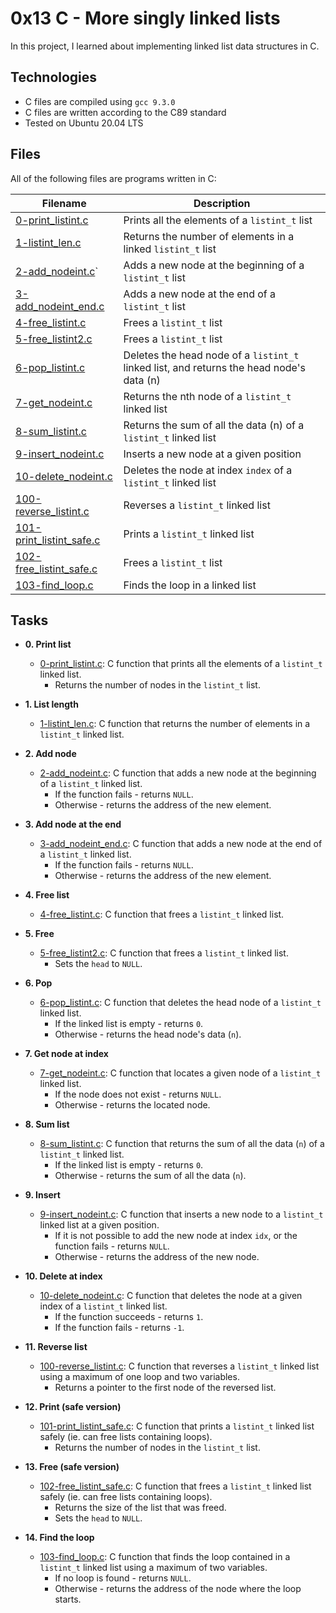 # 0x13 C - More singly linked lists

In this project, I learned about implementing linked list data structures in C.

## Technologies

* C files are compiled using `gcc 9.3.0`
* C files are written according to the C89 standard
* Tested on Ubuntu 20.04 LTS

## Files

All of the following files are programs written in C:

| Filename | Description |
| -------- | ----------- |
| [0-print_listint.c](./0-print_listint.c) | Prints all the elements of a `listint_t` list |
| [1-listint_len.c](./1-listint_len.c) | Returns the number of elements in a linked `listint_t` list |
| [2-add_nodeint.c](./2-add_nodeint.c)` | Adds a new node at the beginning of a `listint_t` list |
| [3-add_nodeint_end.c](./3-add_nodeint_end.c) | Adds a new node at the end of a `listint_t` list |
| [4-free_listint.c](./4-free_listint.c) | Frees a `listint_t` list |
| [5-free_listint2.c](./5-free_listint2.c) | Frees a `listint_t` list |
| [6-pop_listint.c](./6-pop_listint.c) | Deletes the head node of a `listint_t` linked list, and returns the head node's data (n) |
| [7-get_nodeint.c](./7-get_nodeint.c) | Returns the nth node of a `listint_t` linked list |
| [8-sum_listint.c](./8-sum_listint.c) | Returns the sum of all the data (n) of a `listint_t` linked list |
| [9-insert_nodeint.c](./9-insert_nodeint.c) | Inserts a new node at a given position |
| [10-delete_nodeint.c](./10-delete_nodeint.c) | Deletes the node at index `index` of a `listint_t` linked list |
| [100-reverse_listint.c](./100-reverse_listint.c) | Reverses a `listint_t` linked list |
| [101-print_listint_safe.c](./101-print_listint_safe.c) | Prints a `listint_t` linked list |
| [102-free_listint_safe.c](./102-free_listint_safe.c) | Frees a `listint_t` list |
| [103-find_loop.c](./103-find_loop.c) | Finds the loop in a linked list |

## Tasks

* **0. Print list**
  * [0-print_listint.c](./0-print_listint.c): C function that prints all the elements
  of a `listint_t` linked list.
    * Returns the number of nodes in the `listint_t` list.

* **1. List length**
  * [1-listint_len.c](./1-listint_len.c): C function that returns the number
  of elements in a `listint_t` linked list.

* **2. Add node**
  * [2-add_nodeint.c](./2-add_nodeint.c): C function that adds a new node at
  the beginning of a `listint_t` linked list.
    * If the function fails - returns `NULL`.
    * Otherwise - returns the address of the new element.

* **3. Add node at the end**
  * [3-add_nodeint_end.c](./3-add_nodeint_end.c): C function that adds a new node
  at the end of a `listint_t` linked list.
    * If the function fails - returns `NULL`.
    * Otherwise - returns the address of the new element.

* **4. Free list**
  * [4-free_listint.c](./4-free_listint.c): C function that frees a `listint_t`
  linked list.

* **5. Free**
  * [5-free_listint2.c](./5-free_listint2.c): C function that frees a
  `listint_t` linked list.
    * Sets the `head` to `NULL`.

* **6. Pop**
  * [6-pop_listint.c](./6-pop_listint.c): C function that deletes the head node of
  a `listint_t` linked list.
    * If the linked list is empty - returns `0`.
    * Otherwise - returns the head node's data (`n`).

* **7. Get node at index**
  * [7-get_nodeint.c](./7-get_nodeint.c): C function that locates a given node
  of a `listint_t` linked list.
    * If the node does not exist - returns `NULL`.
    * Otherwise - returns the located node.

* **8. Sum list**
  * [8-sum_listint.c](./8-sum_listint.c): C function that returns the sum of all
  the data (`n`) of a `listint_t` linked list.
    * If the linked list is empty - returns `0`.
    * Otherwise - returns the sum of all the data (`n`).

* **9. Insert**
  * [9-insert_nodeint.c](./9-insert_nodeint.c): C function that inserts a new node to
  a `listint_t` linked list at a given position.
    * If it is not possible to add the new node at index `idx`, or the function
    fails - returns `NULL`.
    * Otherwise - returns the address of the new node.

* **10. Delete at index**
  * [10-delete_nodeint.c](./10-delete_nodeint.c): C function that deletes the node at a
  given index of a `listint_t` linked list.
    * If the function succeeds - returns `1`.
    * If the function fails - returns `-1`.

* **11. Reverse list**
  * [100-reverse_listint.c](./100-reverse_listint.c): C function that reverses a `listint_t`
  linked list using a maximum of one loop and two variables.
    * Returns a pointer to the first node of the reversed list.

* **12. Print (safe version)**
  * [101-print_listint_safe.c](./101-print_listint_safe.c): C function that prints
  a `listint_t` linked list safely (ie. can free lists containing loops).
    * Returns the number of nodes in the `listint_t` list.

* **13. Free (safe version)**
  * [102-free_listint_safe.c](./102-free_listint_safe.c): C function that frees a
  `listint_t` linked list safely (ie. can free lists containing loops).
    * Returns the size of the list that was freed.
    * Sets the `head` to `NULL`.

* **14. Find the loop**
  * [103-find_loop.c](./103-find_loop.c): C function that finds the loop contained in a
  `listint_t` linked list using a maximum of two variables.
    * If no loop is found - returns `NULL`.
    * Otherwise - returns the address of the node where the loop starts.
